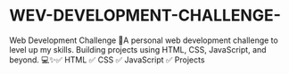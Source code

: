 # WEV-DEVELOPMENT-CHALLENGE-
Web Development Challenge 🚀A personal web development challenge to level up my skills. Building projects using HTML, CSS, JavaScript, and beyond. 💻✨✅ HTML  ✅ CSS  ✅ JavaScript ✅ Projects
